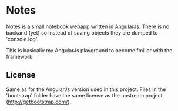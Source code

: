 <!-- Author: Milan Oberkirch <zvyn@oberkirch.org> -->

Notes
=====

Notes is a small notebook webapp written in AngularJs. There is no backand
(yet) so instead of saving objects they are dumped to 'console.log'.

This is basically my AngularJs playground to become fmiliar with the framework.


License
-------

Same as for the AngularJs version used in this project. Files in the
'bootstrap' folder have the same license as the upstream project
(<http://getbootstrap.com/>).

